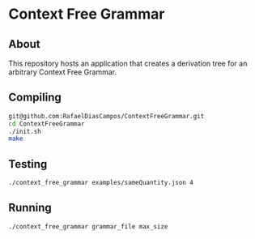 # Context Free Grammar

## About

This repository hosts an application that creates a derivation tree for an arbitrary Context Free Grammar.

## Compiling
``` bash
git@github.com:RafaelDiasCampos/ContextFreeGrammar.git
cd ContextFreeGrammar
./init.sh
make
```

## Testing
``` bash
./context_free_grammar examples/sameQuantity.json 4
```

## Running
``` bash
./context_free_grammar grammar_file max_size
```
